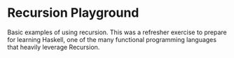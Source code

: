 # Recursion Playground

Basic examples of using recursion. This was a refresher exercise to prepare for learning Haskell, one of the many functional programming languages that heavily leverage Recursion.
